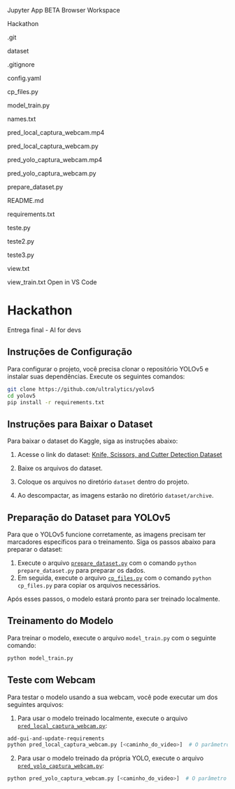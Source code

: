 
Jupyter
App
BETA
Browser
Workspace

Hackathon

.git

dataset

.gitignore

config.yaml

cp_files.py

model_train.py

names.txt

pred_local_captura_webcam.mp4

pred_local_captura_webcam.py

pred_yolo_captura_webcam.mp4

pred_yolo_captura_webcam.py

prepare_dataset.py

README.md

requirements.txt

teste.py

teste2.py

teste3.py

view.txt

view_train.txt
Open in VS Code
# Hackathon
Entrega final - AI for devs

## Instruções de Configuração

Para configurar o projeto, você precisa clonar o repositório YOLOv5 e instalar suas dependências. Execute os seguintes comandos:

```bash
git clone https://github.com/ultralytics/yolov5
cd yolov5
pip install -r requirements.txt
```
## Instruções para Baixar o Dataset

Para baixar o dataset do Kaggle, siga as instruções abaixo:

1. Acesse o link do dataset: [Knife, Scissors, and Cutter Detection Dataset](https://www.kaggle.com/datasets/feliparus/knife-scissors-and-cutter-detection-dataset/data)
2. Baixe os arquivos do dataset.
3. Coloque os arquivos no diretório `dataset` dentro do projeto.

4. Ao descompactar, as imagens estarão no diretório `dataset/archive`.

## Preparação do Dataset para YOLOv5

Para que o YOLOv5 funcione corretamente, as imagens precisam ter marcadores específicos para o treinamento. Siga os passos abaixo para preparar o dataset:

1. Execute o arquivo [`prepare_dataset.py`](./prepare_dataset.py) com o comando `python prepare_dataset.py` para preparar os dados.
2. Em seguida, execute o arquivo [`cp_files.py`](./cp_files.py) com o comando `python cp_files.py` para copiar os arquivos necessários.

Após esses passos, o modelo estará pronto para ser treinado localmente.

## Treinamento do Modelo

Para treinar o modelo, execute o arquivo `model_train.py` com o seguinte comando:

```bash
python model_train.py
```

## Teste com Webcam

Para testar o modelo usando a sua webcam, você pode executar um dos seguintes arquivos:

1. Para usar o modelo treinado localmente, execute o arquivo [`pred_local_captura_webcam.py`](./pred_local_captura_webcam.py):

```bash
add-gui-and-update-requirements
python pred_local_captura_webcam.py [<caminho_do_video>]  # O parâmetro <caminho_do_video> é opcional. Se não for informado, a webcam será usada.

```

2. Para usar o modelo treinado da própria YOLO, execute o arquivo [`pred_yolo_captura_webcam.py`](./pred_yolo_captura_webcam.py):

```bash
python pred_yolo_captura_webcam.py [<caminho_do_video>]  # O parâmetro <caminho_do_video> é opcional. Se não for informado, a webcam será usada.
```